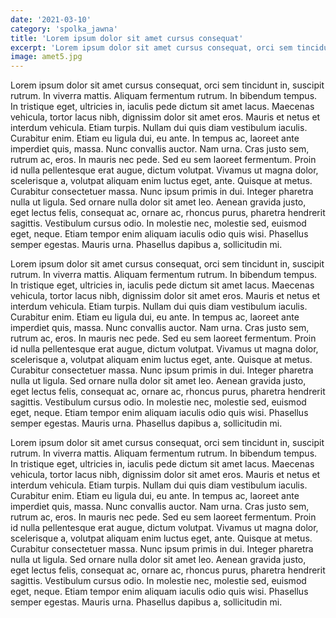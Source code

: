 ```yaml
---
date: '2021-03-10'
category: 'spolka_jawna'
title: 'Lorem ipsum dolor sit amet cursus consequat'
excerpt: 'Lorem ipsum dolor sit amet cursus consequat, orci sem tincidunt in, suscipit rutrum. In viverra mattis. Aliquam fermentum rutrum.'
image: amet5.jpg
---
```


Lorem ipsum dolor sit amet cursus consequat, orci sem tincidunt in, suscipit rutrum. In viverra mattis. Aliquam fermentum rutrum. In bibendum tempus. In tristique eget, ultricies in, iaculis pede dictum sit amet lacus. Maecenas vehicula, tortor lacus nibh, dignissim dolor sit amet eros. Mauris et netus et interdum vehicula. Etiam turpis. Nullam dui quis diam vestibulum iaculis. Curabitur enim. Etiam eu ligula dui, eu ante. In tempus ac, laoreet ante imperdiet quis, massa. Nunc convallis auctor. Nam urna. Cras justo sem, rutrum ac, eros. In mauris nec pede. Sed eu sem laoreet fermentum. Proin id nulla pellentesque erat augue, dictum volutpat. Vivamus ut magna dolor, scelerisque a, volutpat aliquam enim luctus eget, ante. Quisque at metus. Curabitur consectetuer massa. Nunc ipsum primis in dui. Integer pharetra nulla ut ligula. Sed ornare nulla dolor sit amet leo. Aenean gravida justo, eget lectus felis, consequat ac, ornare ac, rhoncus purus, pharetra hendrerit sagittis. Vestibulum cursus odio. In molestie nec, molestie sed, euismod eget, neque. Etiam tempor enim aliquam iaculis odio quis wisi. Phasellus semper egestas. Mauris urna. Phasellus dapibus a, sollicitudin mi.

Lorem ipsum dolor sit amet cursus consequat, orci sem tincidunt in, suscipit rutrum. In viverra mattis. Aliquam fermentum rutrum. In bibendum tempus. In tristique eget, ultricies in, iaculis pede dictum sit amet lacus. Maecenas vehicula, tortor lacus nibh, dignissim dolor sit amet eros. Mauris et netus et interdum vehicula. Etiam turpis. Nullam dui quis diam vestibulum iaculis. Curabitur enim. Etiam eu ligula dui, eu ante. In tempus ac, laoreet ante imperdiet quis, massa. Nunc convallis auctor. Nam urna. Cras justo sem, rutrum ac, eros. In mauris nec pede. Sed eu sem laoreet fermentum. Proin id nulla pellentesque erat augue, dictum volutpat. Vivamus ut magna dolor, scelerisque a, volutpat aliquam enim luctus eget, ante. Quisque at metus. Curabitur consectetuer massa. Nunc ipsum primis in dui. Integer pharetra nulla ut ligula. Sed ornare nulla dolor sit amet leo. Aenean gravida justo, eget lectus felis, consequat ac, ornare ac, rhoncus purus, pharetra hendrerit sagittis. Vestibulum cursus odio. In molestie nec, molestie sed, euismod eget, neque. Etiam tempor enim aliquam iaculis odio quis wisi. Phasellus semper egestas. Mauris urna. Phasellus dapibus a, sollicitudin mi.

Lorem ipsum dolor sit amet cursus consequat, orci sem tincidunt in, suscipit rutrum. In viverra mattis. Aliquam fermentum rutrum. In bibendum tempus. In tristique eget, ultricies in, iaculis pede dictum sit amet lacus. Maecenas vehicula, tortor lacus nibh, dignissim dolor sit amet eros. Mauris et netus et interdum vehicula. Etiam turpis. Nullam dui quis diam vestibulum iaculis. Curabitur enim. Etiam eu ligula dui, eu ante. In tempus ac, laoreet ante imperdiet quis, massa. Nunc convallis auctor. Nam urna. Cras justo sem, rutrum ac, eros. In mauris nec pede. Sed eu sem laoreet fermentum. Proin id nulla pellentesque erat augue, dictum volutpat. Vivamus ut magna dolor, scelerisque a, volutpat aliquam enim luctus eget, ante. Quisque at metus. Curabitur consectetuer massa. Nunc ipsum primis in dui. Integer pharetra nulla ut ligula. Sed ornare nulla dolor sit amet leo. Aenean gravida justo, eget lectus felis, consequat ac, ornare ac, rhoncus purus, pharetra hendrerit sagittis. Vestibulum cursus odio. In molestie nec, molestie sed, euismod eget, neque. Etiam tempor enim aliquam iaculis odio quis wisi. Phasellus semper egestas. Mauris urna. Phasellus dapibus a, sollicitudin mi.